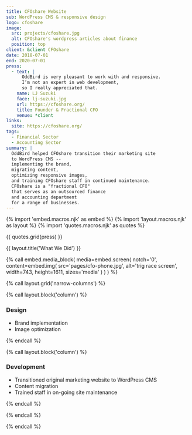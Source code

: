 ```yaml
---
title: CFOshare Website
sub: WordPress CMS & responsive design
logo: cfoshare
image:
  src: projects/cfoshare.jpg
  alt: CFOshare's wordpress articles about finance
  position: top
client: &client CFOshare
date: 2018-07-01
end: 2020-07-01
press:
  - text: |
      OddBird is very pleasant to work with and responsive.
      I’m not an expert in web development,
      so I really appreciated that.
    name: LJ Suzuki
    face: lj-suzuki.jpg
    url: https://cfoshare.org/
    title: Founder & Fractional CFO
    venue: *client
links:
  site: https://cfoshare.org/
tags:
  - Financial Sector
  - Accounting Sector
summary: |
  OddBird helped CFOshare transition their marketing site
  to WordPress CMS --
  implementing the brand,
  migrating content,
  optimizing responsive images,
  and training CFOshare staff in continued maintenance.
  CFOshare is a "fractional CFO"
  that serves as an outsourced finance
  and accounting department
  for a range of businesses.
---
```


{% import 'embed.macros.njk' as embed %}
{% import 'layout.macros.njk' as layout %}
{% import 'quotes.macros.njk' as quotes %}

{{ quotes.grid(press) }}

{{ layout.title('What We Did') }}

{% call embed.media_block(
  media=embed.screen(
    notch='0',
    content=embed.img(
      src='pages/cfo-phone.jpg',
      alt='trig race screen',
      width=743,
      height=1611,
      sizes='media'
    )
  )
) %}

{% call layout.grid('narrow-columns') %}

{% call layout.block('column') %}

### Design

- Brand implementation
- Image optimization

{% endcall %}

{% call layout.block('column') %}

### Development

- Transitioned original marketing website to WordPress CMS
- Content migration
- Trained staff in on-going site maintenance

{% endcall %}

{% endcall %}

{% endcall %}
